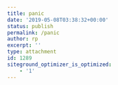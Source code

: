 ```yaml
---
title: panic
date: '2019-05-08T03:38:32+00:00'
status: publish
permalink: /panic
author: rp
excerpt: ''
type: attachment
id: 1289
siteground_optimizer_is_optimized:
    - '1'
---
```

<!DOCTYPE html PUBLIC "-//W3C//DTD HTML 4.0 Transitional//EN" "http://www.w3.org/TR/REC-html40/loose.dtd">
<?xml encoding="UTF-8">
